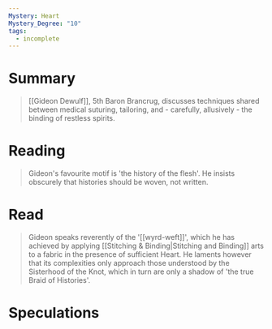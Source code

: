 ```yaml
---
Mystery: Heart
Mystery_Degree: "10"
tags:
  - incomplete
---
```

# Summary
> [[Gideon Dewulf]], 5th Baron Brancrug, discusses techniques shared between medical suturing, tailoring, and - carefully, allusively - the binding of restless spirits.
# Reading
> Gideon's favourite motif is 'the history of the flesh'. He insists obscurely that histories should be woven, not written.
# Read
> Gideon speaks reverently of the '[[wyrd-weft]]', which he has achieved by applying [[Stitching & Binding|Stitching and Binding]] arts to a fabric in the presence of sufficient Heart. He laments however that its complexities only approach those understood by the Sisterhood of the Knot, which in turn are only a shadow of 'the true Braid of Histories'.
# Speculations

